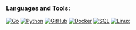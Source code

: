 ### Languages and Tools:
[![Go](https://img.shields.io/badge/-Go-090909?style=for-the-badge&logo=Go&logoColor=ccf5ff)](https://en.wikipedia.org/wiki/Golang)
[![Python](https://img.shields.io/badge/-Python-090909?style=for-the-badge&logo=python)](https://en.wikipedia.org/wiki/Python_(programming_language))
[![GitHub](https://img.shields.io/badge/-GitHub-090909?style=for-the-badge&logo=github)](https://ru.wikipedia.org/wiki/GitHub)
[![Docker](https://img.shields.io/badge/-Docker-090909?style=for-the-badge&logo=docker)](https://ru.wikipedia.org/wiki/Docker)
[![SQL](https://img.shields.io/badge/-SQL-090909?style=for-the-badge&logo=mysql)](https://ru.wikipedia.org/wiki/MySQL)
[![Linux](https://img.shields.io/badge/-Linux-090909?style=for-the-badge&logo=linux)](https://ru.wikipedia.org/wiki/Linux)
